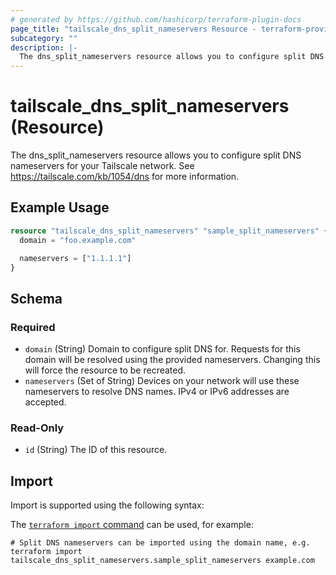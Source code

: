 ```yaml
---
# generated by https://github.com/hashicorp/terraform-plugin-docs
page_title: "tailscale_dns_split_nameservers Resource - terraform-provider-tailscale"
subcategory: ""
description: |-
  The dns_split_nameservers resource allows you to configure split DNS nameservers for your Tailscale network. See https://tailscale.com/kb/1054/dns for more information.
---
```


# tailscale_dns_split_nameservers (Resource)

The dns_split_nameservers resource allows you to configure split DNS nameservers for your Tailscale network. See https://tailscale.com/kb/1054/dns for more information.

## Example Usage

```terraform
resource "tailscale_dns_split_nameservers" "sample_split_nameservers" {
  domain = "foo.example.com"

  nameservers = ["1.1.1.1"]
}
```

<!-- schema generated by tfplugindocs -->
## Schema

### Required

- `domain` (String) Domain to configure split DNS for. Requests for this domain will be resolved using the provided nameservers. Changing this will force the resource to be recreated.
- `nameservers` (Set of String) Devices on your network will use these nameservers to resolve DNS names. IPv4 or IPv6 addresses are accepted.

### Read-Only

- `id` (String) The ID of this resource.

## Import

Import is supported using the following syntax:

The [`terraform import` command](https://developer.hashicorp.com/terraform/cli/commands/import) can be used, for example:

```shell
# Split DNS nameservers can be imported using the domain name, e.g.
terraform import tailscale_dns_split_nameservers.sample_split_nameservers example.com
```
